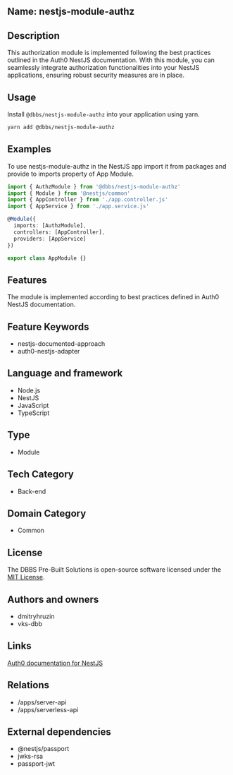 ## Name: nestjs-module-authz

## Description

This authorization module is implemented following the best practices outlined in the Auth0 NestJS documentation. With this module, you can seamlessly integrate authorization functionalities into your NestJS applications, ensuring robust security measures are in place.

## Usage

Install `@dbbs/nestjs-module-authz` into your application using yarn.

```bash
yarn add @dbbs/nestjs-module-authz
```

## Examples

To use nestjs-module-authz in the NestJS app import it from packages and provide to imports property of App Module.

```ts
import { AuthzModule } from '@dbbs/nestjs-module-authz'
import { Module } from '@nestjs/common'
import { AppController } from './app.controller.js'
import { AppService } from './app.service.js'

@Module({
  imports: [AuthzModule],
  controllers: [AppController],
  providers: [AppService]
})

export class AppModule {}
```

## Features

The module is implemented according to best practices defined in Auth0 NestJS documentation. 

## Feature Keywords

- nestjs-documented-approach
- auth0-nestjs-adapter

## Language and framework

- Node.js
- NestJS
- JavaScript
- TypeScript

## Type

- Module

## Tech Category

- Back-end

## Domain Category

- Common

## License

The DBBS Pre-Built Solutions is open-source software licensed under the [MIT License](LICENSE).

## Authors and owners

- dmitryhruzin
- vks-dbb

## Links

[Auth0 documentation for NestJS](https://auth0.com/blog/developing-a-secure-api-with-nestjs-adding-authorization/)

## Relations

- /apps/server-api
- /apps/serverless-api

## External dependencies

- @nestjs/passport
- jwks-rsa
- passport-jwt

